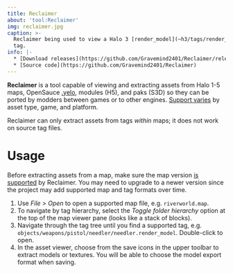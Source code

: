 ```yaml
---
title: Reclaimer
about: 'tool:Reclaimer'
img: reclaimer.jpg
caption: >-
  Reclaimer being used to view a Halo 3 [render_model](~h3/tags/render_model)
  tag.
info: |-
  * [Download releases](https://github.com/Gravemind2401/Reclaimer/releases)
  * [Source code](https://github.com/Gravemind2401/Reclaimer)
---
```

**Reclaimer** is a tool capable of viewing and extracting assets from Halo 1-5 maps, OpenSauce [.yelo](~h1/maps#opensauce-yelo-maps), modules (H5), and paks (S3D) so they can be ported by modders between games or to other engines. [Support varies][compat] by asset type, game, and platform.

Reclaimer can only extract assets from tags _within_ maps; it does not work on source tag files.

# Usage
Before extracting assets from a map, make sure the map version [is supported][compat] by Reclaimer. You may need to upgrade to a newer version since the project may add supported map and tag formats over time.

1. Use _File > Open_ to open a supported map file, e.g. `riverworld.map`.
2. To navigate by tag hierarchy, select the _Toggle folder hierarchy_ option at the top of the map viewer pane (looks like a stack of blocks).
3. Navigate through the tag tree until you find a supported tag, e.g. `objects/weapons/pistol/needler/needler.render_model`. Double-click to open.
4. In the asset viewer, choose from the save icons in the upper toolbar to extract models or textures. You will be able to choose the model export format when saving.

[compat]: https://github.com/Gravemind2401/Reclaimer/wiki/Compatibility

